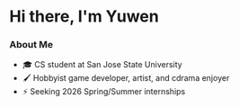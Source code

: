 # Hi there, I'm Yuwen
### About Me
- 🎓 CS student at San Jose State University
- 🖌️ Hobbyist game developer, artist, and cdrama enjoyer
- ⚡ Seeking 2026 Spring/Summer internships
<!--
**yzhang-570/yzhang-570** is a ✨ _special_ ✨ repository because its `README.md` (this file) appears on your GitHub profile.

Here are some ideas to get you started:

- 🔭 I’m currently working on ...
- 🌱 I’m currently learning ...
- 👯 I’m looking to collaborate on ...
- 🤔 I’m looking for help with ...
- 💬 Ask me about ...
- 📫 How to reach me: ...
- 😄 Pronouns: ...
- ⚡ Fun fact: ...
-->
